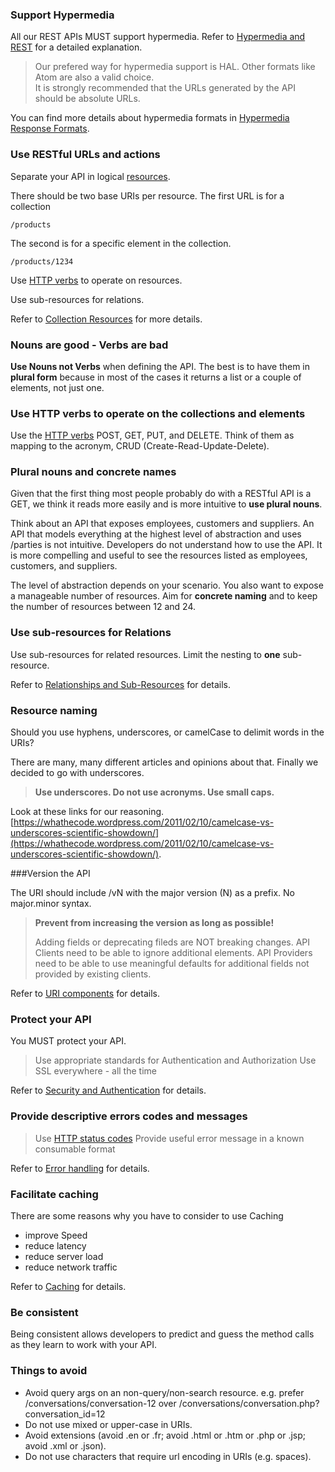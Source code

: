 ### Support Hypermedia

All our REST APIs MUST support hypermedia. Refer to [Hypermedia and REST](hypermedia-and-rest.md) for a detailed explanation.
> Our prefered way for hypermedia support is HAL. Other formats like Atom are also a valid choice.  
> It is strongly recommended that the URLs generated by the API should be absolute URLs.
  
You can find more details about hypermedia formats in [Hypermedia Response Formats](response-format.md).

### Use RESTful URLs and actions

Separate your API in logical [resources](resources.md).

There should be two base URIs per resource. The first URL is for a collection

	/products

The second is for a specific element in the collection.

	/products/1234
 
Use [HTTP verbs](http-verbs.md) to operate on resources.

Use sub-resources for relations.

Refer to [Collection Resources](collection-resources.md) for more details.

### Nouns are good - Verbs are bad

**Use Nouns not Verbs** when defining the API. The best is to have them in **plural form** because in most of the cases it returns a list or a couple of elements, not just one.

### Use HTTP verbs to operate on the collections and elements

Use the [HTTP verbs](http-verbs.md) POST, GET, PUT, and DELETE. 
Think of them as mapping to the acronym, CRUD (Create-Read-Update-Delete).

### Plural nouns and concrete names

Given that the first thing most people probably do with a RESTful API is a GET, we think it reads more easily and is more intuitive to **use plural nouns**.

Think about an API that exposes employees, customers and suppliers. An API that models everything at the highest level of abstraction and uses /parties is not intuitive. Developers do not understand how to use the API. It is more compelling and useful to see the resources listed as employees, customers, and suppliers.

The level of abstraction depends on your scenario. You also want to expose a manageable number of resources. Aim for **concrete naming** and to keep the number of resources between 12 and 24.

### Use sub-resources for Relations

Use sub-resources for related resources. Limit the nesting to **one** sub-resource.   

Refer to [Relationships and Sub-Resources](relationships-and-sub-resources.md) for details.

### Resource naming

Should you use hyphens, underscores, or camelCase to delimit words in the URIs?

There are many, many different articles and opinions about that. Finally we decided to go with underscores.

> **Use underscores. Do not use acronyms. Use small caps.**

Look at these links for our reasoning. [https://whathecode.wordpress.com/2011/02/10/camelcase-vs-underscores-scientific-showdown/](https://whathecode.wordpress.com/2011/02/10/camelcase-vs-underscores-scientific-showdown/).

###Version the API

The URI should include /vN with the major version (N) as a prefix. No major.minor syntax.
> **Prevent from increasing the version as long as possible!**
>
> Adding fields or deprecating fileds are NOT breaking changes. API Clients need to be able to ignore additional elements. API Providers need to be able to use meaningful defaults for additional fields not provided by existing clients.  

Refer to [URI components](uri-components.md) for details.

### Protect your API
You MUST protect your API.
> Use appropriate standards for Authentication and Authorization
> Use SSL everywhere - all the time

Refer to [Security and Authentication](security-and-authentication.md) for details.

### Provide descriptive errors codes and messages

> Use [HTTP status codes](http-status-codes.md)
> Provide useful error message in a known consumable format

Refer to [Error handling](error-handling.md) for details.

### Facilitate caching
There are some reasons why you have to consider to use Caching

- improve Speed
- reduce latency
- reduce server load
- reduce network traffic 

Refer to [Caching](caching.md) for details.

### Be consistent

Being consistent allows developers to predict and guess the method calls as they learn to work with your API.

### Things to avoid
- Avoid query args on an non-query/non-search resource. e.g. prefer /conversations/conversation-12 over /conversations/conversation.php?conversation_id=12
- Do not use mixed or upper-case in URIs.
- Avoid extensions (avoid .en or .fr; avoid .html or .htm or .php or .jsp; avoid .xml or .json).
- Do not use characters that require url encoding in URIs (e.g. spaces).
